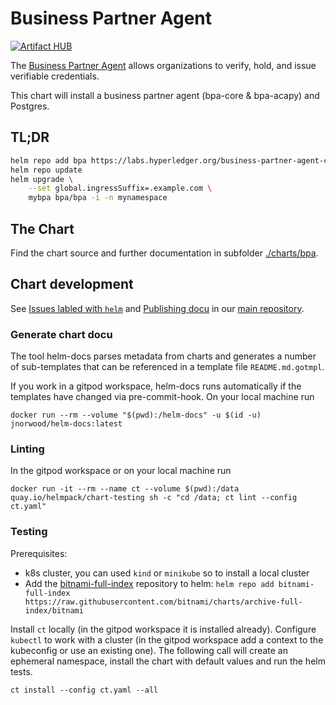 # Business Partner Agent

[![Artifact HUB](https://img.shields.io/endpoint?url=https://artifacthub.io/badge/repository/business-partner-agent)](https://artifacthub.io/packages/search?repo=business-partner-agent)

The [Business Partner Agent](https://github.com/hyperledger-labs/business-partner-agent/) allows organizations to verify, hold, and issue verifiable credentials.

This chart will install a business partner agent (bpa-core & bpa-acapy) and Postgres.

## TL;DR

```sh
helm repo add bpa https://labs.hyperledger.org/business-partner-agent-chart/
helm repo update
helm upgrade \
	--set global.ingressSuffix=.example.com \
   	mybpa bpa/bpa -i -n mynamespace
```

## The Chart

Find the chart source and further documentation in subfolder [./charts/bpa](./charts/bpa).

## Chart development

See [Issues labled with `helm`](https://github.com/hyperledger-labs/business-partner-agent/labels/helm) and [Publishing docu](https://github.com/hyperledger-labs/business-partner-agent/blob/master/PUBLISHING.md) in our [main repository](https://github.com/hyperledger-labs/business-partner-agent/).

### Generate chart docu

The tool helm-docs parses metadata from charts and generates a number of sub-templates that can be referenced in a template file `README.md.gotmpl`.

If you work in a gitpod workspace, helm-docs runs automatically if the templates have changed via pre-commit-hook.
On your local machine run
```
docker run --rm --volume "$(pwd):/helm-docs" -u $(id -u) jnorwood/helm-docs:latest
```

### Linting

In the gitpod workspace or on your local machine run
```
docker run -it --rm --name ct --volume $(pwd):/data quay.io/helmpack/chart-testing sh -c "cd /data; ct lint --config ct.yaml"
```

### Testing

Prerequisites: 

- k8s cluster, you can used `kind` or `minikube` so to install a local cluster
- Add the [bitnami-full-index](https://github.com/bitnami/charts/issues/10539) repository to helm: `helm repo add bitnami-full-index https://raw.githubusercontent.com/bitnami/charts/archive-full-index/bitnami`

Install `ct` locally (in the gitpod workspace it is installed already).
Configure `kubectl` to work with a cluster (in the gitpod workspace add a context to the kubeconfig or use an existing one).
The following call will create an ephemeral namespace, install the chart with default values and run the helm tests.
```
ct install --config ct.yaml --all
```
